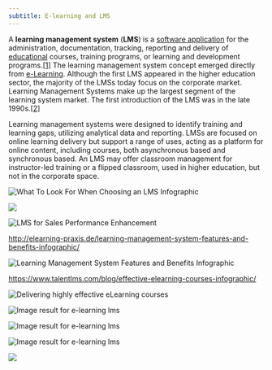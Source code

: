 ```yaml
---
subtitle: E-learning and LMS
---
```


A **learning management system** (**LMS**) is a [software
application](https://en.wikipedia.org/wiki/Software_application) for the
administration, documentation, tracking, reporting and delivery of
[educational](https://en.wikipedia.org/wiki/Educational) courses, training
programs, or learning and development
programs.[[1]](https://en.wikipedia.org/wiki/Learning_management_system#cite_note-ellis-1)
The learning management system concept emerged directly from
[e-Learning](https://en.wikipedia.org/wiki/E-learning_(theory)). Although the
first LMS appeared in the higher education sector, the majority of the LMSs
today focus on the corporate market. Learning Management Systems make up the
largest segment of the learning system market. The first introduction of the LMS
was in the late
1990s.[[2]](https://en.wikipedia.org/wiki/Learning_management_system#cite_note-:0-2)

Learning management systems were designed to identify training and learning
gaps, utilizing analytical data and reporting. LMSs are focused on online
learning delivery but support a range of uses, acting as a platform for online
content, including courses, both asynchronous based and synchronous based. An
LMS may offer classroom management for instructor-led training or a flipped
classroom, used in higher education, but not in the corporate space.

![What To Look For When Choosing an LMS Infographic](media/d1eb60891eadd6f074fe0ffb395ec893.jpg)

![](media/4475bbb606b8a5863019c313bfbe2a04.png)

![LMS for Sales Performance Enhancement](media/68f095faf6a360c2be7a078e088765e2.jpg)

http://elearning-praxis.de/learning-management-system-features-and-benefits-infographic/

![Learning Management System Features and Benefits Infographic](media/94568e0e91871aa4ec35f29d32437af6.png)

https://www.talentlms.com/blog/effective-elearning-courses-infographic/

![Delivering highly effective eLearning courses](media/e731b87d20f4896a7b7a0b5f554b8b00.jpg)

![Image result for e-learning lms](media/53c549427ca8fc6779e3c39b2edd6789.png)

![Image result for e-learning lms](media/b98f261b6a92428d933096a08c571379.png)

![Image result for e-learning lms](media/cd10cc82a1767232b2fe2b2551351ea4.png)

![](media/9e1831167a35cac71550cad60bcc397f.png)
